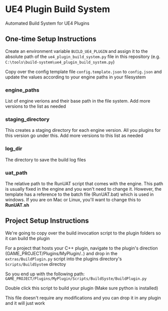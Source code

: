 UE4 Plugin Build System
=======================

Automated Build System for UE4 Plugins


One-time Setup Instructions
---------------------------

Create an environment variable ``BUILD_UE4_PLUGIN`` and assign it to the absolute path of the `ue4_plugin_build_system.py` file in this repository (e.g. `C:\tools\build-system\ue4_plugin_build_system.py`)

Copy over the config template file ``config.template.json`` to ``config.json`` and update the values according to your engine paths in your filesystem

### engine_paths
List of engine verions and their base path in the file system. Add more versions to the list as needed

### staging_directory
This creates a staging directory for each engine version.   All you plugins for this version go under this. Add more versions to this list as needed

### log_dir
The directory to save the build log files

### uat_path
The relative path to the RunUAT script that comes with the engine. This path is usually fixed in the engine and you won't need to change it.  However, the template has a reference to the batch file (RunUAT.bat) which is used in windows.  If you are on Mac or Linux, you'll want to change this to **RunUAT.sh**

Project Setup Instructions
--------------------------

We're going to copy over the build invocation script to the plugin folders so it can build the plugin

For a project that hosts your C++ plugin,  navigate to the plugin's direction (GAME_PROJECT/Plugins/MyPlugin/..) and drop in the ``extras/BuildPlugin.py`` script into the plugins directory's ``Scripts/BuildSystem`` directoy

So you end up with the following path: ``GAME_PROJECT/Plugins/MyPlugin/Scripts/BuildSyste/BuildPlugin.py``

Double click this script to build your plugin (Make sure python is installed)

This file doesn't require any modifications and you can drop it in any plugin and it will just work
